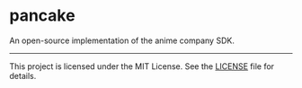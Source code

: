 # pancake

An open-source implementation of the anime company SDK.

---

This project is licensed under the MIT License. See the [LICENSE](LICENSE) file for details.